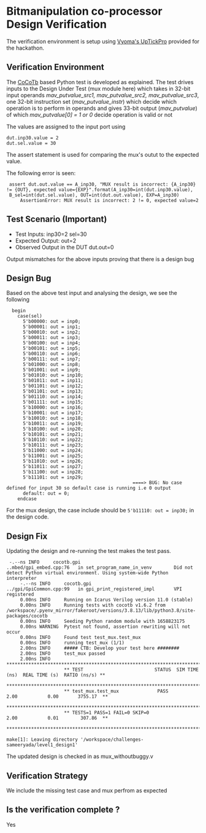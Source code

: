 # Bitmanipulation co-processor Design Verification

The verification environment is setup using [Vyoma's UpTickPro](https://vyomasystems.com) provided for the hackathon.

## Verification Environment

The [CoCoTb](https://www.cocotb.org/) based Python test is developed as explained. The test drives inputs to the Design Under Test (mux module here) which takes in 32-bit input operands *mav_putvalue_src1, mav_putvalue_src2, mav_putvalue_src3*, one 32-bit instruction set (*mav_putvalue_instr*) which decide which operation is to perform in operands and gives 33-bit output (*mav_putvalue*) of which *mav_putvalue[0] = 1 or 0*  decide operation is valid or not

The values are assigned to the input port using 
```
dut.inp30.value = 2
dut.sel.value = 30
```

The assert statement is used for comparing the mux's outut to the expected value.

The following error is seen:
```
 assert dut.out.value == A_inp30, "MUX result is incorrect: {A_inp30} != {OUT}, expected value={EXP}".format(A_inp30=int(dut.inp30.value), 
 B_sel=int(dut.sel.value), OUT=int(dut.out.value), EXP=A_inp30)
     AssertionError: MUX result is incorrect: 2 != 0, expected value=2

```
## Test Scenario **(Important)**
- Test Inputs: inp30=2 sel=30
- Expected Output: out=2
- Observed Output in the DUT dut.out=0

Output mismatches for the above inputs proving that there is a design bug

## Design Bug
Based on the above test input and analysing the design, we see the following

```
  begin
    case(sel)
      5'b00000: out = inp0;  
      5'b00001: out = inp1;  
      5'b00010: out = inp2;  
      5'b00011: out = inp3;  
      5'b00100: out = inp4;  
      5'b00101: out = inp5;  
      5'b00110: out = inp6;  
      5'b00111: out = inp7;  
      5'b01000: out = inp8;  
      5'b01001: out = inp9;  
      5'b01010: out = inp10;
      5'b01011: out = inp11;
      5'b01101: out = inp12;
      5'b01101: out = inp13;
      5'b01110: out = inp14;
      5'b01111: out = inp15;
      5'b10000: out = inp16;
      5'b10001: out = inp17;
      5'b10010: out = inp18;
      5'b10011: out = inp19;
      5'b10100: out = inp20;
      5'b10101: out = inp21;
      5'b10110: out = inp22;
      5'b10111: out = inp23;
      5'b11000: out = inp24;
      5'b11001: out = inp25;
      5'b11010: out = inp26;
      5'b11011: out = inp27;
      5'b11100: out = inp28;
      5'b11101: out = inp29;
                                              ====> BUG: No case defined for input 30 so default case is running i.e 0 output
      default: out = 0;
    endcase
```
For the mux design, the case include should be ``5'b11110: out = inp30;`` in the design code.

## Design Fix
Updating the design and re-running the test makes the test pass.

```
 -.--ns INFO     cocotb.gpi                         ..mbed/gpi_embed.cpp:76   in set_program_name_in_venv        Did not detect Python virtual environment. Using system-wide Python interpreter
     -.--ns INFO     cocotb.gpi                         ../gpi/GpiCommon.cpp:99   in gpi_print_registered_impl       VPI registered
     0.00ns INFO     Running on Icarus Verilog version 11.0 (stable)
     0.00ns INFO     Running tests with cocotb v1.6.2 from /workspace/.pyenv_mirror/fakeroot/versions/3.8.13/lib/python3.8/site-packages/cocotb
     0.00ns INFO     Seeding Python random module with 1658823175
     0.00ns WARNING  Pytest not found, assertion rewriting will not occur
     0.00ns INFO     Found test test_mux.test_mux
     0.00ns INFO     running test_mux (1/1)
     2.00ns INFO     ##### CTB: Develop your test here ########
     2.00ns INFO     test_mux passed
     2.00ns INFO     **************************************************************************************
                     ** TEST                          STATUS  SIM TIME (ns)  REAL TIME (s)  RATIO (ns/s) **
                     **************************************************************************************
                     ** test_mux.test_mux              PASS           2.00           0.00       3755.17  **
                     **************************************************************************************
                     ** TESTS=1 PASS=1 FAIL=0 SKIP=0                  2.00           0.01        307.86  **
                     **************************************************************************************
                     
make[1]: Leaving directory '/workspace/challenges-sameeryada/level1_design1'
```

The updated design is checked in as mux_withoutbuggy.v

## Verification Strategy
 We include the missing test case and mux perfrom as expected
## Is the verification complete ?
Yes
